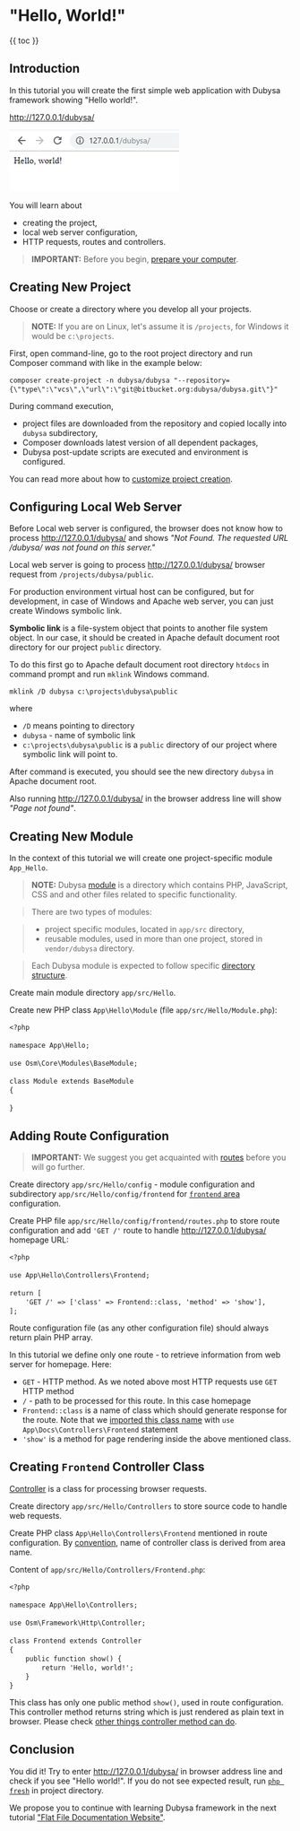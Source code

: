 # "Hello, World!"

{{ toc }}

## Introduction 

In this tutorial you will create the first simple web application with Dubysa framework showing "Hello world!".

<http://127.0.0.1/dubysa/> 
  
![Hello, World!](hello-world.png)

You will learn about 

- creating the project,
- local web server configuration,
- HTTP requests, routes and controllers.


>**IMPORTANT:** Before you begin, [prepare your computer](../introduction/preparing-your-computer.html).

## Creating New Project 

Choose or create a directory where you develop all your projects.

>**NOTE:** If you are on Linux, let's assume it is `/projects`, for Windows it would be `c:\projects`.

First, open command-line, go to the root project directory and run Composer command with like in the example below:

    composer create-project -n dubysa/dubysa "--repository={\"type\":\"vcs\",\"url\":\"git@bitbucket.org:dubysa/dubysa.git\"}"

During command execution, 

 - project files are downloaded from the repository and copied locally into `dubysa` subdirectory,
 - Composer downloads latest version of all dependent packages,
 - Dubysa post-update scripts are executed and environment is configured.
 
You can read more about how to [customize project creation](../php-development/dubysa-console-commands.html#composer-create-project).

## Configuring Local Web Server ##

Before Local web server is configured, the browser does not know how to process <http://127.0.0.1/dubysa/> and 
shows *"Not Found. The requested URL /dubysa/ was not found on this server."*

Local web server is going to process <http://127.0.0.1/dubysa/>  browser request from `/projects/dubysa/public`.

For production environment virtual host can be configured, but for development, in case of Windows and Apache web server, you can just create Windows symbolic link.

**Symbolic link** is a file-system object that points to another file system object. 
In our case, it should be created in Apache default document root directory for our project `public` directory.

To do this first go to Apache default document root directory `htdocs` in command prompt and run `mklink` Windows command.

	mklink /D dubysa c:\projects\dubysa\public

where
 
- `/D` means pointing to directory
- `dubysa` - name of symbolic link
- `c:\projects\dubysa\public` is a `public` directory of our project where symbolic link will point to.

After command is executed, you should see the new directory `dubysa` in Apache document root.  

Also running <http://127.0.0.1/dubysa/>  in the browser address line will show *"Page not found"*.

## Creating New Module ##

In the context of this tutorial we will create one project-specific module `App_Hello`.

>**NOTE:** Dubysa [module](../../architecture/modules/) is a directory which contains 
PHP, JavaScript, CSS and and other files related to specific functionality. 

>There are two types of modules: 

>  - project specific modules, located in `app/src` directory,
>  - reusable modules, used in more than one project, stored in `vendor/dubysa` directory. 

>Each Dubysa module is expected to follow specific 
>[directory structure](../../architecture/modules/#directory-structure). 

Create main module directory `app/src/Hello`.
 
Create new PHP class `App\Hello\Module` (file `app/src/Hello/Module.php`):

	<?php
	
	namespace App\Hello;
	
	use Osm\Core\Modules\BaseModule;
	
	class Module extends BaseModule
	{
	
	} 

## Adding Route Configuration

> **IMPORTANT:** We suggest you get acquainted with [routes](../../web-development/routes/) before you will go further.


Create directory `app/src/Hello/config` - module configuration 
and subdirectory `app/src/Hello/config/frontend` for [`frontend` area](../../web-development/areas/) configuration.

Create PHP file `app/src/Hello/config/frontend/routes.php` to store route configuration and add `'GET /'` route to handle <http://127.0.0.1/dubysa/> homepage URL:

    <?php
    
    use App\Hello\Controllers\Frontend;
    
    return [
        'GET /' => ['class' => Frontend::class, 'method' => 'show'],
    ];

Route configuration file (as any other configuration file) should always return plain PHP array.

In this tutorial we define only one route - to retrieve information from web server for homepage. Here: 

- `GET` - HTTP method. As we noted above most HTTP requests use `GET` HTTP method
- `/` - path to be processed for this route. In this case homepage
- `Frontend::class` is a name of class which should generate response for the route. Note that we [imported this class name](http://php.net/manual/en/language.namespaces.importing.php) with `use App\Docs\Controllers\Frontend` statement 
- `'show'` is a method for page rendering inside the above mentioned class. 

## Creating `Frontend` Controller Class

[Controller](../../web-development/controllers/) is a class for processing browser requests.

Create directory  `app/src/Hello/Controllers` to store source code to handle web requests. 
 
Create PHP class `App\Hello\Controllers\Frontend` mentioned in route configuration. By [convention](#), name of controller class is derived from area name.  

Content of `app/src/Hello/Controllers/Frontend.php`:

    <?php
    
    namespace App\Hello\Controllers;
    
    use Osm\Framework\Http\Controller;
    
    class Frontend extends Controller
    {
        public function show() {
            return 'Hello, world!';
        }
    }

This class has only one public method `show()`, used in route configuration. This controller method returns string which is just rendered as plain text in browser. Please check [other things controller method can do](#).

Conclusion
----------------------------------------

You did it! 
Try to enter <http://127.0.0.1/dubysa/>  in browser address line and check if you see "Hello world!". 
If you do not see expected result, run [`php fresh`](../../php-development/dubysa-console-commands#php-fresh) 
in project directory. 

We propose you to continue with learning Dubysa framework in the next tutorial 
["Flat File Documentation Website"](../flat-file-documentation-website/).
